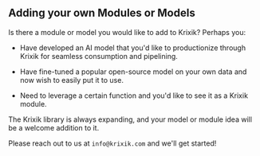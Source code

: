 ## Adding your own Modules or Models

Is there a module or model you would like to add to Krixik? Perhaps you:

- Have developed an AI model that you'd like to productionize through Krixik for seamless consumption and pipelining.

- Have fine-tuned a popular open-source model on your own data and now wish to easily put it to use.

- Need to leverage a certain function and you'd like to see it as a Krixik module.

The Krixik library is always expanding, and your model or module idea will be a welcome addition to it.

Please reach out to us at `info@krixik.com` and we'll get started!
